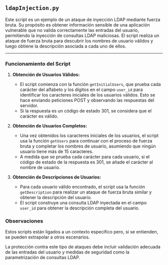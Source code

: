 ## `ldapInjection.py`

Este script es un ejemplo de un ataque de inyección LDAP mediante fuerza bruta. Su propósito es obtener información sensible de una aplicación vulnerable que no valida correctamente las entradas del usuario, permitiendo la inyección de consultas LDAP maliciosas. El script realiza un ataque de fuerza bruta para descubrir los nombres de usuario válidos y luego obtiene la descripción asociada a cada uno de ellos.

---

### Funcionamiento del Script

1. **Obtención de Usuarios Válidos:**
   - El script comienza con la función `getInitialUsers`, que prueba cada carácter del alfabeto y los dígitos en el campo `user_id` para identificar los caracteres iniciales de los usuarios válidos. Esto se hace enviando peticiones POST y observando las respuestas del servidor.
   - Si la respuesta es un código de estado 301, se considera que el carácter es válido.

2. **Obtención de Usuarios Completos:**
   - Una vez obtenidos los caracteres iniciales de los usuarios, el script usa la función `getUsers` para continuar con el proceso de fuerza bruta y completar los nombres de usuario, asumiendo que ningún usuario tiene más de 15 caracteres.
   - A medida que se prueba cada carácter para cada usuario, si el código de estado de la respuesta es 301, se añade el carácter al nombre de usuario.

3. **Obtención de Descripciones de Usuarios:**
   - Para cada usuario válido encontrado, el script usa la función `getDescription` para realizar un ataque de fuerza bruta similar y obtener la descripción del usuario.
   - El script construye una consulta LDAP inyectada en el campo `user_id` para obtener la descripción completa del usuario.

### Observaciones

Estos scripts están ligados a un contexto específico pero, si se entienden, se pueden extrapolar a otros escenarios.

La protección contra este tipo de ataques debe incluir validación adecuada de las entradas del usuario y medidas de seguridad como la parametrización de consultas LDAP.
